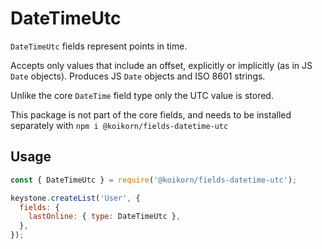 <!--[meta]
section: api
subSection: field-types
title: DateTimeUtc
[meta]-->

# DateTimeUtc

`DateTimeUtc` fields represent points in time.

Accepts only values that include an offset, explicitly or implicitly (as in JS `Date` objects).
Produces JS `Date` objects and ISO 8601 strings.

Unlike the core `DateTime` field type only the UTC value is stored.

This package is not part of the core fields, and needs to be installed separately with `npm i @koikorn/fields-datetime-utc`

## Usage

```js
const { DateTimeUtc } = require('@koikorn/fields-datetime-utc');

keystone.createList('User', {
  fields: {
    lastOnline: { type: DateTimeUtc },
  },
});
```
